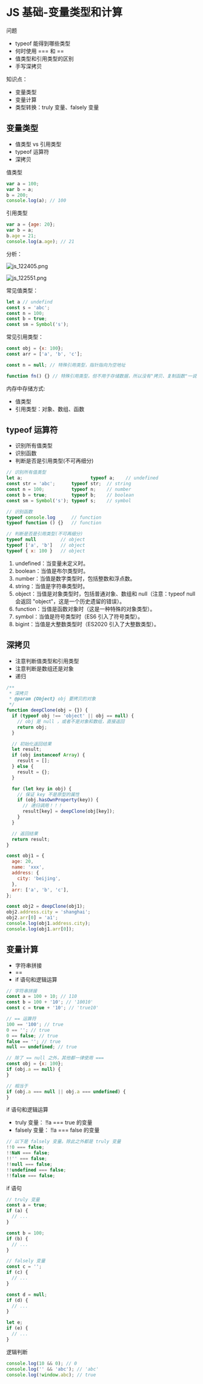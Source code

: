 # JS 基础-变量类型和计算

问题

- typeof 能得到哪些类型
- 何时使用 === 和 ==
- 值类型和引用类型的区别
- 手写深拷贝

知识点：

- 变量类型
- 变量计算
- 类型转换：truly 变量、falsely 变量

## 变量类型

- 值类型 vs 引用类型
- typeof 运算符
- 深拷贝

值类型

```js
var a = 100;
var b = a;
b = 200;
console.log(a); // 100
```

引用类型

```js
var a = {age: 20};
var b = a;
b.age = 21;
console.log(a.age); // 21
```

分析：

![js_122405.png](./img/js_122405.png)

![js_122551.png](./img/js_122551.png)

常见值类型：

```js
let a // undefind
const s = 'abc';
const n = 100;
const b = true;
const sm = Symbol('s');
```

常见引用类型：

```js
const obj = {x: 100};
const arr = ['a', 'b', 'c'];

const n = null; // 特殊引用类型，指针指向为空地址

function fn() {} // 特殊引用类型，但不用于存储数据，所以没有"拷贝、复制函数"一说
```

内存中存储方式:

- 值类型
- 引用类型：对象、数组、函数

## typeof 运算符

- 识别所有值类型
- 识别函数
- 判断是否是引用类型(不可再细分)

```js
// 识别所有值类型
let a;                         typeof a;    // undefined
const str = 'abc';      typeof str;  // string
const n = 100;          typeof n;    // number
const b = true;         typeof b;    // boolean
const sm = Symbol('s'); typeof s;    // symbol

// 识别函数
typeof console.log      // function
typeof function () {}   // function

// 判断是否是引用类型(不可再细分)
typeof null         // object
typeof ['a', 'b']   // object
typeof { x: 100 }   // object
```

1. undefined：当变量未定义时。
2. boolean：当值是布尔类型时。
3. number：当值是数字类型时，包括整数和浮点数。
4. string：当值是字符串类型时。
5. object：当值是对象类型时，包括普通对象、数组和 null（注意：typeof null 会返回 "object"，这是一个历史遗留的错误）。
6. function：当值是函数对象时（这是一种特殊的对象类型）。
7. symbol：当值是符号类型时（ES6 引入了符号类型）。
8. bigint：当值是大整数类型时（ES2020 引入了大整数类型）。

## 深拷贝

- 注意判断值类型和引用类型
- 注意判断是数组还是对象
- 递归

```js
/**
 * 深拷贝
 * @param {Object} obj 要拷贝的对象
 */
function deepClone(obj = {}) {
  if (typeof obj !== 'object' || obj == null) {
    // obj 是 null ，或者不是对象和数组，直接返回
    return obj;
  }

  // 初始化返回结果
  let result;
  if (obj instanceof Array) {
    result = [];
  } else {
    result = {};
  }

  for (let key in obj) {
    // 保证 key 不是原型的属性
    if (obj.hasOwnProperty(key)) {
      // 递归调用！！！
      result[key] = deepClone(obj[key]);
    }
  }

  // 返回结果
  return result;
}
```

```js
const obj1 = {
  age: 20,
  name: 'xxx',
  address: {
    city: 'beijing',
  },
  arr: ['a', 'b', 'c'],
};

const obj2 = deepClone(obj1);
obj2.address.city = 'shanghai';
obj2.arr[0] = 'a1';
console.log(obj1.address.city);
console.log(obj1.arr[0]);
```

## 变量计算

- 字符串拼接
- ==
- if 语句和逻辑运算

```js
// 字符串拼接
const a = 100 + 10; // 110
const b = 100 + '10'; // '10010'
const c = true + '10'; // 'true10'

// == 运算符
100 == '100'; // true
0 == ''; // true
0 == false; // true
false == ''; // true
null == undefined; // true

// 除了 == null 之外，其他都一律使用 ===
const obj = {x: 100};
if (obj.a == null) {
}

// 相当于
if (obj.a === null || obj.a === undefined) {
}
```

if 语句和逻辑运算

- truly 变量： !!a === true 的变量
- falsely 变量： !!a === false 的变量

```js
// 以下是 falsely 变量。除此之外都是 truly 变量
!!0 === false;
!!NaN === false;
!!'' === false;
!!null === false;
!!undefined === false;
!!false === false;
```

if 语句

```js
// truly 变量
const a = true;
if (a) {
  // ...
}

const b = 100;
if (b) {
  // ...
}

// falsely 变量
const c = '';
if (c) {
  // ...
}

const d = null;
if (d) {
  // ...
}

let e;
if (e) {
  // ...
}
```

逻辑判断

```js
console.log(10 && 0); // 0
console.log('' && 'abc'); // 'abc'
console.log(!window.abc); // true
```
